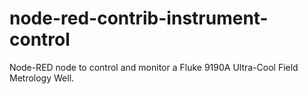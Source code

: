 # node-red-contrib-instrument-control

Node-RED node to control and monitor a Fluke 9190A Ultra-Cool Field Metrology Well.
